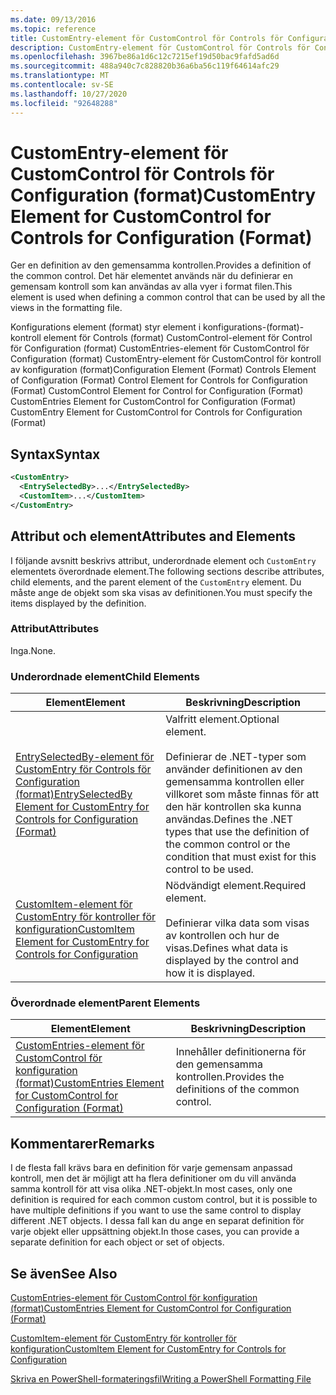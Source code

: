 ```yaml
---
ms.date: 09/13/2016
ms.topic: reference
title: CustomEntry-element för CustomControl för Controls för Configuration (format)
description: CustomEntry-element för CustomControl för Controls för Configuration (format)
ms.openlocfilehash: 3967be86a1d6c12c7215ef19d50bac9fafd5ad6d
ms.sourcegitcommit: 488a940c7c828820b36a6ba56c119f64614afc29
ms.translationtype: MT
ms.contentlocale: sv-SE
ms.lasthandoff: 10/27/2020
ms.locfileid: "92648288"
---
```

# <a name="customentry-element-for-customcontrol-for-controls-for-configuration-format"></a><span data-ttu-id="e1cdc-103">CustomEntry-element för CustomControl för Controls för Configuration (format)</span><span class="sxs-lookup"><span data-stu-id="e1cdc-103">CustomEntry Element for CustomControl for Controls for Configuration (Format)</span></span>

<span data-ttu-id="e1cdc-104">Ger en definition av den gemensamma kontrollen.</span><span class="sxs-lookup"><span data-stu-id="e1cdc-104">Provides a definition of the common control.</span></span> <span data-ttu-id="e1cdc-105">Det här elementet används när du definierar en gemensam kontroll som kan användas av alla vyer i format filen.</span><span class="sxs-lookup"><span data-stu-id="e1cdc-105">This element is used when defining a common control that can be used by all the views in the formatting file.</span></span>

<span data-ttu-id="e1cdc-106">Konfigurations element (format) styr element i konfigurations-(format)-kontroll element för Controls (format) CustomControl-element för Control för Configuration (format) CustomEntries-element för CustomControl för Configuration (format) CustomEntry-element för CustomControl för kontroll av konfiguration (format)</span><span class="sxs-lookup"><span data-stu-id="e1cdc-106">Configuration Element (Format) Controls Element of Configuration (Format) Control Element for Controls for Configuration (Format) CustomControl Element for Control for Configuration (Format) CustomEntries Element for CustomControl for Configuration (Format) CustomEntry Element for CustomControl for Controls for Configuration (Format)</span></span>

## <a name="syntax"></a><span data-ttu-id="e1cdc-107">Syntax</span><span class="sxs-lookup"><span data-stu-id="e1cdc-107">Syntax</span></span>

```xml
<CustomEntry>
  <EntrySelectedBy>...</EntrySelectedBy>
  <CustomItem>...</CustomItem>
</CustomEntry>

```

## <a name="attributes-and-elements"></a><span data-ttu-id="e1cdc-108">Attribut och element</span><span class="sxs-lookup"><span data-stu-id="e1cdc-108">Attributes and Elements</span></span>

<span data-ttu-id="e1cdc-109">I följande avsnitt beskrivs attribut, underordnade element och `CustomEntry` elementets överordnade element.</span><span class="sxs-lookup"><span data-stu-id="e1cdc-109">The following sections describe attributes, child elements, and the parent element of the `CustomEntry` element.</span></span> <span data-ttu-id="e1cdc-110">Du måste ange de objekt som ska visas av definitionen.</span><span class="sxs-lookup"><span data-stu-id="e1cdc-110">You must specify the items displayed by the definition.</span></span>

### <a name="attributes"></a><span data-ttu-id="e1cdc-111">Attribut</span><span class="sxs-lookup"><span data-stu-id="e1cdc-111">Attributes</span></span>

<span data-ttu-id="e1cdc-112">Inga.</span><span class="sxs-lookup"><span data-stu-id="e1cdc-112">None.</span></span>

### <a name="child-elements"></a><span data-ttu-id="e1cdc-113">Underordnade element</span><span class="sxs-lookup"><span data-stu-id="e1cdc-113">Child Elements</span></span>

|<span data-ttu-id="e1cdc-114">Element</span><span class="sxs-lookup"><span data-stu-id="e1cdc-114">Element</span></span>|<span data-ttu-id="e1cdc-115">Beskrivning</span><span class="sxs-lookup"><span data-stu-id="e1cdc-115">Description</span></span>|
|-------------|-----------------|
|[<span data-ttu-id="e1cdc-116">EntrySelectedBy-element för CustomEntry för Controls för Configuration (format)</span><span class="sxs-lookup"><span data-stu-id="e1cdc-116">EntrySelectedBy Element for CustomEntry for Controls for Configuration (Format)</span></span>](./entryselectedby-element-for-customentry-for-controls-for-configuration-format.md)|<span data-ttu-id="e1cdc-117">Valfritt element.</span><span class="sxs-lookup"><span data-stu-id="e1cdc-117">Optional element.</span></span><br /><br /> <span data-ttu-id="e1cdc-118">Definierar de .NET-typer som använder definitionen av den gemensamma kontrollen eller villkoret som måste finnas för att den här kontrollen ska kunna användas.</span><span class="sxs-lookup"><span data-stu-id="e1cdc-118">Defines the .NET types that use the definition of the common control or the condition that must exist for this control to be used.</span></span>|
|[<span data-ttu-id="e1cdc-119">CustomItem-element för CustomEntry för kontroller för konfiguration</span><span class="sxs-lookup"><span data-stu-id="e1cdc-119">CustomItem Element for CustomEntry for Controls for Configuration</span></span>](./customitem-element-for-customentry-for-controls-for-configuration-format.md)|<span data-ttu-id="e1cdc-120">Nödvändigt element.</span><span class="sxs-lookup"><span data-stu-id="e1cdc-120">Required element.</span></span><br /><br /> <span data-ttu-id="e1cdc-121">Definierar vilka data som visas av kontrollen och hur de visas.</span><span class="sxs-lookup"><span data-stu-id="e1cdc-121">Defines what data is displayed by the control and how it is displayed.</span></span>|

### <a name="parent-elements"></a><span data-ttu-id="e1cdc-122">Överordnade element</span><span class="sxs-lookup"><span data-stu-id="e1cdc-122">Parent Elements</span></span>

|<span data-ttu-id="e1cdc-123">Element</span><span class="sxs-lookup"><span data-stu-id="e1cdc-123">Element</span></span>|<span data-ttu-id="e1cdc-124">Beskrivning</span><span class="sxs-lookup"><span data-stu-id="e1cdc-124">Description</span></span>|
|-------------|-----------------|
|[<span data-ttu-id="e1cdc-125">CustomEntries-element för CustomControl för konfiguration (format)</span><span class="sxs-lookup"><span data-stu-id="e1cdc-125">CustomEntries Element for CustomControl for Configuration (Format)</span></span>](./customentries-element-for-customcontrol-for-controls-for-configuration-format.md)|<span data-ttu-id="e1cdc-126">Innehåller definitionerna för den gemensamma kontrollen.</span><span class="sxs-lookup"><span data-stu-id="e1cdc-126">Provides the definitions of the common control.</span></span>|

## <a name="remarks"></a><span data-ttu-id="e1cdc-127">Kommentarer</span><span class="sxs-lookup"><span data-stu-id="e1cdc-127">Remarks</span></span>

<span data-ttu-id="e1cdc-128">I de flesta fall krävs bara en definition för varje gemensam anpassad kontroll, men det är möjligt att ha flera definitioner om du vill använda samma kontroll för att visa olika .NET-objekt.</span><span class="sxs-lookup"><span data-stu-id="e1cdc-128">In most cases, only one definition is required for each common custom control, but it is possible to have multiple definitions if you want to use the same control to display different .NET objects.</span></span> <span data-ttu-id="e1cdc-129">I dessa fall kan du ange en separat definition för varje objekt eller uppsättning objekt.</span><span class="sxs-lookup"><span data-stu-id="e1cdc-129">In those cases, you can provide a separate definition for each object or set of objects.</span></span>

## <a name="see-also"></a><span data-ttu-id="e1cdc-130">Se även</span><span class="sxs-lookup"><span data-stu-id="e1cdc-130">See Also</span></span>

[<span data-ttu-id="e1cdc-131">CustomEntries-element för CustomControl för konfiguration (format)</span><span class="sxs-lookup"><span data-stu-id="e1cdc-131">CustomEntries Element for CustomControl for Configuration (Format)</span></span>](./customentries-element-for-customcontrol-for-controls-for-configuration-format.md)

[<span data-ttu-id="e1cdc-132">CustomItem-element för CustomEntry för kontroller för konfiguration</span><span class="sxs-lookup"><span data-stu-id="e1cdc-132">CustomItem Element for CustomEntry for Controls for Configuration</span></span>](./customitem-element-for-customentry-for-controls-for-configuration-format.md)

[<span data-ttu-id="e1cdc-133">Skriva en PowerShell-formateringsfil</span><span class="sxs-lookup"><span data-stu-id="e1cdc-133">Writing a PowerShell Formatting File</span></span>](./writing-a-powershell-formatting-file.md)
